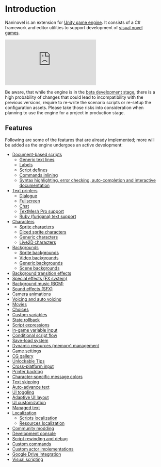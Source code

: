 # Introduction
Naninovel is an extension for [Unity game engine](https://unity3d.com). It consists of a C# framework and editor utilities to support development of [visual novel games](https://en.wikipedia.org/wiki/Visual_novel).

<div class="video-container">
    <iframe src="https://www.youtube-nocookie.com/embed/868mvr9ii4A" frameborder="0" allow="accelerometer; autoplay; encrypted-media; gyroscope; picture-in-picture" allowfullscreen></iframe>
</div>

Be aware, that while the engine is in the [beta development stage](https://github.com/Elringus/NaninovelWeb/milestone/1), there is a high probability of changes that could lead to incompatibility with the previous versions, require to re-write the scenario scripts or re-setup the configuration assets. Please take those risks into consideration when planning to use the engine for a project in production stage. 

## Features
Following are some of the features that are already implemented; more will be added as the engine undergoes an active development:
* [Document-based scripts](/guide/naninovel-scripts.md)
  * [Generic text lines](/guide/naninovel-scripts.md#generic-text-lines)
  * [Labels](/guide/naninovel-scripts.md#label-lines)
  * [Script defines](/guide/naninovel-scripts.md#define-lines)
  * [Commands inlining](/guide/naninovel-scripts.md#generic-text-lines)
  * [Syntax highlighting, error checking, auto-completion and interactive documentation](/guide/naninovel-scripts.md#ide-support)
* [Text printers](/guide/text-printers.md)
  * [Dialogue](/guide/text-printers.md#dialogue-printer)
  * [Fullscreen](/guide/text-printers.md#fullscreen-printer)
  * [Chat](/guide/text-printers.md#chat-printer)
  * [TextMesh Pro support](/guide/text-printers.html#textmesh-pro)
  * [Ruby (furigana) text support](/guide/text-printers.html#text-styles)
* [Characters](/guide/characters.md)
  * [Sprite characters](/guide/characters.md#sprite-characters)
  * [Diced sprite characters](/guide/characters.md#diced-sprite-characters)
  * [Generic characters](/guide/characters.md#generic-characters)
  * [Live2D characters](/guide/characters.md#live2d-characters)
* [Backgrounds](/guide/backgrounds.md)
  * [Sprite backgrounds](/guide/backgrounds.md#sprite-backgrounds)
  * [Video backgrounds](/guide/backgrounds.md#video-backgrounds)
  * [Generic backgrounds](/guide/backgrounds.md#generic-backgrounds)
  * [Scene backgrounds](/guide/backgrounds.md#scene-backgrounds)
* [Background transition effects](/guide/background-transition-effects.md)
* [Special effects (FX system)](/guide/special-effects.md)
* [Background music (BGM)](/guide/background-music.md)
* [Sound effects (SFX)](/guide/sound-effects.md)
* [Camera animations](/api/#camera)
* [Voicing and auto voicing](/guide/voicing.md)
* [Movies](/guide/movies.md)
* [Choices](/guide/choices.md)
* [Custom variables](/guide/custom-variables.md)
* [State rollback](https://youtu.be/HJnOoUrqHis)
* [Script expressions](/guide/script-expressions.md)
* [In-game variable input](/api/#input)
* [Conditional script flow](/api/#if)
* [Save-load system](/guide/save-load-system.md)
* [Dynamic resources (memory) management](https://youtu.be/cFikLjfeKyc)
* [Game settings](/guide/game-settings.md)
* [CG gallery](/guide/unlockable-items.md#cg-gallery)
* [Unlockable Tips](/guide/unlockable-items.md#tips)
* [Cross-platform input](/guide/input-processing.md)
* [Printer backlog](/guide/printer-backlog.md)
* [Character-specific message colors](/guide/characters.md#character-color)
* [Text skipping](/guide/text-skipping.md)
* [Auto-advance text](/guide/auto-advance-text.md)
* [UI toggling](/guide/ui-toggling.md)
* [Adaptive UI layout](/guide/adaptive-ui-layout.md)
* [UI customization](/guide/ui-customization.md)
* [Managed text](/guide/managed-text.md)
* [Localization](/guide/localization.md)
  * [Scripts localization](/guide/localization.md#scripts-localization)
  * [Resources localization](/guide/localization.md#resources-localization)
* [Community modding](/guide/community-modding.md)
* [Development console](/guide/development-console.md)
* [Script rewinding and debug](/guide/naninovel-scripts.md#scripts-debug)
* [Custom commands](/guide/custom-commands.md)
* [Custom actor implementations](/guide/custom-actor-implementations.md)
* [Google Drive integration](/guide/google-drive-integration.md)
* [Visual scripting](/guide/visual-scripting.md)